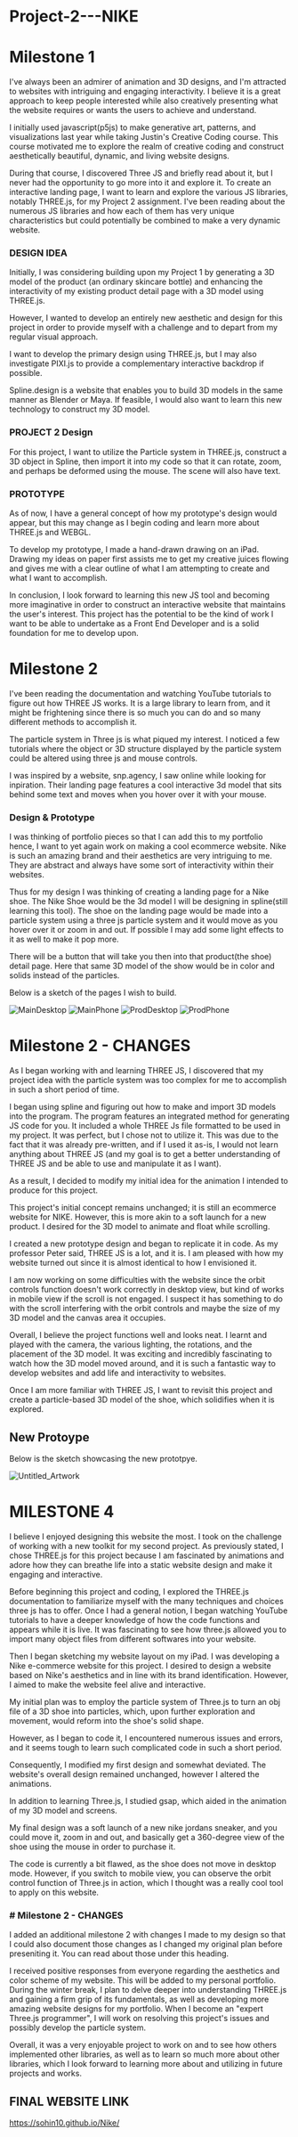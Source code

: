 # Project-2---NIKE 

# Milestone 1

I've always been an admirer of animation and 3D designs, and I'm attracted to websites with intriguing and engaging interactivity. I believe it is a great approach to keep people interested while also creatively presenting what the website requires or wants the users to achieve and understand. 

I initially used javascript(p5js) to make generative art, patterns, and visualizations last year while taking Justin's Creative Coding course. This course motivated me to explore the realm of creative coding and construct aesthetically beautiful, dynamic, and living website designs. 

During that course, I discovered Three JS and briefly read about it, but I never had the opportunity to go more into it and explore it. To create an interactive landing page, I want to learn and explore the various JS libraries, notably THREE.js, for my Project 2 assignment. I've been reading about the numerous JS libraries and how each of them has very unique characteristics but could potentially be combined to make a very dynamic website. 

### DESIGN IDEA 
Initially, I was considering building upon my Project 1 by generating a 3D model of the product (an ordinary skincare bottle) and enhancing the interactivity of my existing product detail page with a 3D model using THREE.js. 

However, I wanted to develop an entirely new aesthetic and design for this project in order to provide myself with a challenge and to depart from my regular visual approach. 

I want to develop the primary design using THREE.js, but I may also investigate PIXI.js to provide a complementary interactive backdrop if possible. 

Spline.design is a website that enables you to build 3D models in the same manner as Blender or Maya. If feasible, I would also want to learn this new technology to construct my 3D model. 



### PROJECT 2 Design 
For this project, I want to utilize the Particle system in THREE.js, construct a 3D object in Spline, then import it into my code so that it can rotate, zoom, and perhaps be deformed using the mouse. The scene will also have text. 



### PROTOTYPE 
As of now, I have a general concept of how my prototype's design would appear, but this may change as I begin coding and learn more about THREE.js and WEBGL. 

To develop my prototype, I made a hand-drawn drawing on an iPad. Drawing my ideas on paper first assists me to get my creative juices flowing and gives me with a clear outline of what I am attempting to create and what I want to accomplish. 





In conclusion, I look forward to learning this new JS tool and becoming more imaginative in order to construct an interactive website that maintains the user's interest. This project has the potential to be the kind of work I want to be able to undertake as a Front End Developer and is a solid foundation for me to develop upon.






# Milestone 2

I've been reading the documentation and watching YouTube tutorials to figure out how THREE JS works. It is a large library to learn from, and it might be frightening since there is so much you can do and so many different methods to accomplish it. 

The particle system in Three js is what piqued my interest. I noticed a few tutorials where the object or 3D structure displayed by the particle system could be altered using three js and mouse controls. 


I was inspired by a website, snp.agency, I saw online while looking for inpiration. Their landing page features a cool interactive 3d model that sits behind some text and moves when you hover over it with your mouse.


### Design & Prototype
I was thinking of portfolio pieces so that I can add this to my portfolio hence, I want to yet again work on making a cool ecommerce website. Nike is such an amazing brand and their aesthetics are very intriguing to me. They are abstract and always have some sort of interactivity within their websites.

Thus for my design I was thinking of creating a landing page for a Nike shoe. The Nike Shoe would be the 3d model I will be designing in spline(still learning this tool). 
The shoe on the landing page would be made into a particle system using a three js particle system and it would move as you hover over it or zoom in and out. If possible I may add some light effects to it as well to make it pop more.

There will be a button that will take you then into that product(the shoe) detail page. Here that same 3D model of the show would be in color and solids instead of the particles.

Below is a sketch of the pages I wish to build.

![MainDesktop](https://user-images.githubusercontent.com/60220627/200640189-899a4be8-d672-42c5-b2a1-fc0119ffd282.PNG)
![MainPhone](https://user-images.githubusercontent.com/60220627/200640218-ffab70b0-f109-4e86-a504-147cbad0cbe3.PNG)
![ProdDesktop](https://user-images.githubusercontent.com/60220627/200640222-fd487c93-b7cb-44ba-a9df-47664046aff2.PNG)
![ProdPhone](https://user-images.githubusercontent.com/60220627/200640231-395cb805-626c-4f0a-8fb9-e72a60116593.PNG)





# Milestone 2 - CHANGES


As I began working with and learning THREE JS, I discovered that my project idea with the particle system was too complex for me to accomplish in such a short period of time. 

I began using spline and figuring out how to make and import 3D models into the program. The program features an integrated method for generating JS code for you. It included a whole THREE Js file formatted to be used in my project. It was perfect, but I chose not to utilize it. This was due to the fact that it was already pre-written, and if I used it as-is, I would not learn anything about THREE JS (and my goal is to get a better understanding of THREE JS and be able to use and manipulate it as I want). 

As a result, I decided to modify my initial idea for the animation I intended to produce for this project. 

This project's initial concept remains unchanged; it is still an ecommerce website for NIKE. However, this is more akin to a soft launch for a new product. 
I desired for the 3D model to animate and float while scrolling. 


I created a new prototype design and began to replicate it in code. 
As my professor Peter said, THREE JS is a lot, and it is. I am pleased with how my website turned out since it is almost identical to how I envisioned it. 

I am now working on some difficulties with the website since the orbit controls function doesn't work correctly in desktop view, but kind of works in mobile view if the scroll is not engaged. I suspect it has something to do with the scroll interfering with the orbit controls and maybe the size of my 3D model and the canvas area it occupies. 

Overall, I believe the project functions well and looks neat. I learnt and played with the camera, the various lighting, the rotations, and the placement of the 3D model. It was exciting and incredibly fascinating to watch how the 3D model moved around, and it is such a fantastic way to develop websites and add life and interactivity to websites. 

Once I am more familiar with THREE JS, I want to revisit this project and create a 
particle-based 3D model of the shoe, which solidifies when it is explored.

## New Protoype

Below is the sketch showcasing the new prototpye.

![Untitled_Artwork](https://user-images.githubusercontent.com/60220627/202017297-1cd27f01-eb8f-43d8-b4af-87908b220814.png)






# MILESTONE 4 

I believe I enjoyed designing this website the most. I took on the challenge of working with a new toolkit for my second project. As previously stated, I chose THREE.js for this project because I am fascinated by animations and adore how they can breathe life into a static website design and make it engaging and interactive. 

Before beginning this project and coding, I explored the THREE.js documentation to familiarize myself with the many techniques and choices three js has to offer. Once I had a general notion, I began watching YouTube tutorials to have a deeper knowledge of how the code functions and appears while it is live. 
It was fascinating to see how three.js allowed you to import many object files from different softwares into your website. 


Then I began sketching my website layout on my iPad. I was developing a Nike e-commerce website for this project. I desired to design a website based on Nike's aesthetics and in line with its brand identification. However, I aimed to make the website feel alive and interactive. 

My initial plan was to employ the particle system of Three.js to turn an obj file of a 3D shoe into particles, which, upon further exploration and movement, would reform into the shoe's solid shape. 

However, as I began to code it, I encountered numerous issues and errors, and it seems tough to learn such complicated code in such a short period. 

Consequently, I modified my first design and somewhat deviated. The website's overall design remained unchanged, however I altered the animations. 

In addition to learning Three.js, I studied gsap, which aided in the animation of my 3D model and screens. 

My final design was a soft launch of a new nike jordans sneaker, and you could move it, zoom in and out, and basically get a 360-degree view of the shoe using the mouse in order to purchase it. 

The code is currently a bit flawed, as the shoe does not move in desktop mode. However, if you switch to mobile view, you can observe the orbit control function of Three.js in action, which I thought was a really cool tool to apply on this website. 

### # Milestone 2 - CHANGES
I added an additional milestone 2 with changes I made to my design so that I could also document those changes as I changed my original plan before preseniting it.
You can read about those under this heading.

I received positive responses from everyone regarding the aesthetics and color scheme of my website. This will be added to my personal portfolio. 
During the winter break, I plan to delve deeper into understanding THREE.js and gaining a firm grip of its fundamentals, as well as developing more amazing website designs for my portfolio. When I become an "expert Three.js programmer", I will work on resolving this project's issues and possibly develop the particle system. 

Overall, it was a very enjoyable project to work on and to see how others implemented other libraries, as well as to learn so much more about other libraries, which I look forward to learning more about and utilizing in future projects and works.



## FINAL WEBSITE LINK
https://sohin10.github.io/Nike/
